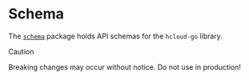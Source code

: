 # Schema

The [`schema`](./) package holds API schemas for the `hcloud-go` library.

> [!CAUTION]
> Breaking changes may occur without notice. Do not use in production!
